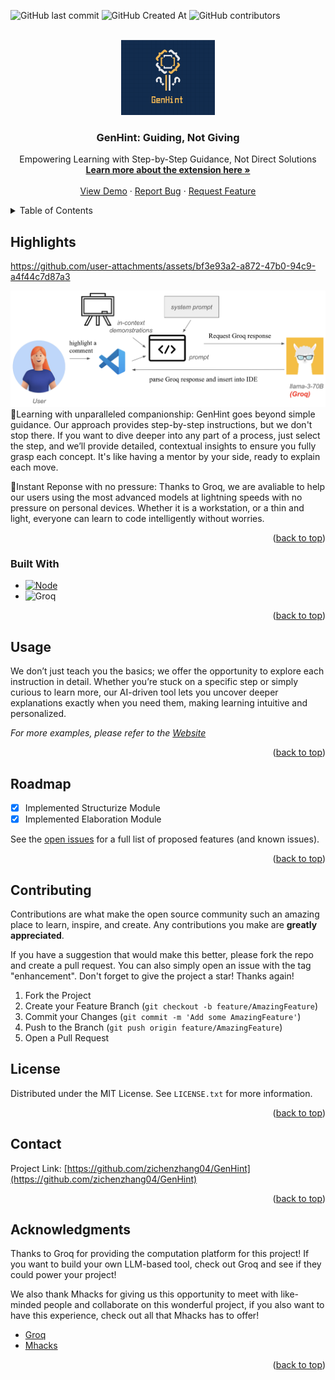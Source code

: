 <!-- Improved compatibility of back to top link: See: https://github.com/othneildrew/Best-README-Template/pull/73 -->
<a id="readme-top"></a>
<!--
*** Thanks for checking out the Best-README-Template. If you have a suggestion
*** that would make this better, please fork the repo and create a pull request
*** or simply open an issue with the tag "enhancement".
*** Don't forget to give the project a star!
*** Thanks again! Now go create something AMAZING! :D
-->



<!-- PROJECT SHIELDS -->
<!--
*** I'm using markdown "reference style" links for readability.
*** Reference links are enclosed in brackets [ ] instead of parentheses ( ).
*** See the bottom of this document for the declaration of the reference variables
*** for contributors-url, forks-url, etc. This is an optional, concise syntax you may use.
*** https://www.markdownguide.org/basic-syntax/#reference-style-links
-->

![GitHub last commit](https://img.shields.io/github/last-commit/zichenzhang04/GenHint)
![GitHub Created At](https://img.shields.io/github/created-at/zichenzhang04/GenHint)
![GitHub contributors](https://img.shields.io/github/contributors/zichenzhang04/GenHint)



<!-- PROJECT LOGO -->
<br />

<div align="center">
  <a href="https://sites.google.com/d/1lDH1pK1y581NtYb5FtCvwJgwXDLnYV2L/p/17SHdUzvbUBPMRP2kwfeqwLd86GHMoWBM/edit">
    <img src="images\logo.png" alt="Logo" width="150">
  </a>
  <h3 align="center">GenHint: Guiding, Not Giving</h3>


  <p align="center">
 Empowering Learning with Step-by-Step Guidance, Not Direct Solutions 
    <br />
    <a href="https://sites.google.com/umich.edu/genhint/home"><strong>Learn more about the extension here »</strong></a>
    <br />
    <br />
    <a href="https://github.com/othneildrew/Best-README-Template">View Demo</a>
    ·
    <a href="https://github.com/zichenzhang04/GenHint/issues/new?labels=bug&template=bug-report---.md">Report Bug</a>
    ·
    <a href="https://github.com/zichenzhang04/GenHint/issues/new?labels=enhancement&template=feature-request---.md">Request Feature</a>
  </p>
</div>



<!-- TABLE OF CONTENTS -->

<details>
  <summary>Table of Contents</summary>
  <ol>
    <li>
      <a href="#Highlights">Highlights</a>
      <ul>
        <li><a href="#built-with">Built With</a></li>
      </ul>
    </li>
    <li><a href="#usage">Usage</a></li>
    <li><a href="#roadmap">Roadmap</a></li>
    <li><a href="#contributing">Contributing</a></li>
    <li><a href="#license">License</a></li>
    <li><a href="#contact">Contact</a></li>
    <li><a href="#acknowledgments">Acknowledgments</a></li>
  </ol>
</details>




<!-- ABOUT THE PROJECT -->
## Highlights


https://github.com/user-attachments/assets/bf3e93a2-a872-47b0-94c9-a4f44c7d87a3


<div align="left">
  <a href="">
    <img src="images\pipeline.png">
  </a>
👥Learning with unparalleled companionship: GenHint goes beyond simple guidance. Our approach provides step-by-step instructions, but we don't stop there. If you want to dive deeper into any part of a process, just select the step, and we’ll provide detailed, contextual insights to ensure you fully grasp each concept. It's like having a mentor by your side, ready to explain each move.

🚀Instant Reponse with no pressure: Thanks to Groq, we are avaliable to help our users using the most advanced models at lightning speeds with no pressure on personal devices. Whether it is a workstation, or a thin and light, everyone can learn to code intelligently without worries.

<p align="right">(<a href="#readme-top">back to top</a>)</p>



### Built With

* [![Node][Node.js]][Node-url]
* <a href="https://groq.com/">
    <img src="https://groq.com/wp-content/uploads/2024/03/logo-nos1.svg " alt="Groq" style="float: left; width: 60px;">
  </a>

<p align="right">(<a href="#readme-top">back to top</a>)</p>

## Usage

We don’t just teach you the basics; we offer the opportunity to explore  each instruction in detail. Whether you’re stuck on a specific step or  simply curious to learn more, our AI-driven tool lets you uncover deeper explanations exactly when you need them, making learning intuitive and  personalized.

_For more examples, please refer to the [Website](https://sites.google.com/umich.edu/genhint/home)_

<p align="right">(<a href="#readme-top">back to top</a>)</p>

<!-- ROADMAP -->
## Roadmap

- [x] Implemented Structurize Module
- [x] Implemented Elaboration Module

See the [open issues](https://github.com/zichenzhang04/GenHint/issues) for a full list of proposed features (and known issues).

<p align="right">(<a href="#readme-top">back to top</a>)</p>

<!-- CONTRIBUTING -->

## Contributing

Contributions are what make the open source community such an amazing place to learn, inspire, and create. Any contributions you make are **greatly appreciated**.

If you have a suggestion that would make this better, please fork the repo and create a pull request. You can also simply open an issue with the tag "enhancement".
Don't forget to give the project a star! Thanks again!

1. Fork the Project
2. Create your Feature Branch (`git checkout -b feature/AmazingFeature`)
3. Commit your Changes (`git commit -m 'Add some AmazingFeature'`)
4. Push to the Branch (`git push origin feature/AmazingFeature`)
5. Open a Pull Request

## License

Distributed under the MIT License. See `LICENSE.txt` for more information.

<p align="right">(<a href="#readme-top">back to top</a>)</p>

<!-- CONTACT -->

## Contact

Project Link: [https://github.com/zichenzhang04/GenHint](https://github.com/zichenzhang04/GenHint)

<p align="right">(<a href="#readme-top">back to top</a>)</p>

<!-- ACKNOWLEDGMENTS -->

## Acknowledgments

Thanks to Groq for providing the computation platform for this project! If you want to build your own LLM-based tool, check out Groq and see if they could power your project!

We also thank Mhacks for giving us this opportunity to meet with like-minded people and collaborate on this wonderful project, if you also want to have this experience, check out all that Mhacks has to offer!

* [Groq](https://groq.com/)
* [Mhacks](https://www.mhacks.org/)

<p align="right">(<a href="#readme-top">back to top</a>)</p>



<!-- MARKDOWN LINKS & IMAGES -->
<!-- https://www.markdownguide.org/basic-syntax/#reference-style-links -->
[contributors-shield]: https://img.shields.io/github/contributors/othneildrew/Best-README-Template.svg?style=for-the-badge
[contributors-url]: https://github.com/othneildrew/Best-README-Template/graphs/contributors
[forks-shield]: https://img.shields.io/github/forks/othneildrew/Best-README-Template.svg?style=for-the-badge
[forks-url]: https://github.com/othneildrew/Best-README-Template/network/members
[stars-shield]: https://img.shields.io/github/stars/othneildrew/Best-README-Template.svg?style=for-the-badge
[stars-url]: https://github.com/othneildrew/Best-README-Template/stargazers
[issues-shield]: https://img.shields.io/github/issues/othneildrew/Best-README-Template.svg?style=for-the-badge
[issues-url]: https://github.com/othneildrew/Best-README-Template/issues
[license-shield]: https://img.shields.io/github/license/othneildrew/Best-README-Template.svg?style=for-the-badge
[license-url]: https://github.com/othneildrew/Best-README-Template/blob/master/LICENSE.txt
[linkedin-shield]: https://img.shields.io/badge/-LinkedIn-black.svg?style=for-the-badge&logo=linkedin&colorB=555
[linkedin-url]: https://linkedin.com/in/othneildrew
[product-screenshot]: images/screenshot.png
[Next.js]: https://img.shields.io/badge/next.js-000000?style=for-the-badge&logo=nextdotjs&logoColor=white
[Next-url]: https://nextjs.org/
[React.js]: https://img.shields.io/badge/React-20232A?style=for-the-badge&logo=react&logoColor=61DAFB
[React-url]: https://reactjs.org/
[Vue.js]: https://img.shields.io/badge/Vue.js-35495E?style=for-the-badge&logo=vuedotjs&logoColor=4FC08D
[Vue-url]: https://vuejs.org/
[Angular.io]: https://img.shields.io/badge/Angular-DD0031?style=for-the-badge&logo=angular&logoColor=white
[Angular-url]: https://angular.io/
[Svelte.dev]: https://img.shields.io/badge/Svelte-4A4A55?style=for-the-badge&logo=svelte&logoColor=FF3E00
[Svelte-url]: https://svelte.dev/
[Laravel.com]: https://img.shields.io/badge/Laravel-FF2D20?style=for-the-badge&logo=laravel&logoColor=white
[Laravel-url]: https://laravel.com
[Bootstrap.com]: https://img.shields.io/badge/Bootstrap-563D7C?style=for-the-badge&logo=bootstrap&logoColor=white
[Bootstrap-url]: https://getbootstrap.com
[JQuery.com]: https://img.shields.io/badge/jQuery-0769AD?style=for-the-badge&logo=jquery&logoColor=white
[JQuery-url]: https://jquery.com
[Node-url]:https://nodejs.org
[Node.js]:https://img.shields.io/badge/node.js-339933?style=for-the-badge&logo=Node.js&logoColor=white
[Groq-url]: https://groq.com/
[Groq.js]:https://groq.com/wp-content/uploads/2024/03/logo-nos1.svg

